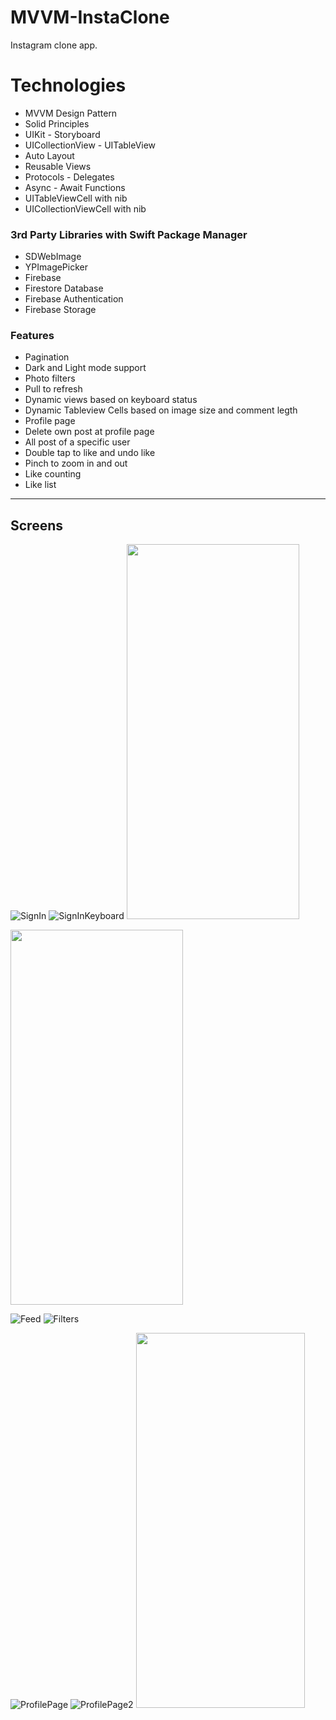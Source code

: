 # MVVM-InstaClone

Instagram clone app. 

# Technologies  

* MVVM Design Pattern 
* Solid Principles 
* UIKit - Storyboard
* UICollectionView - UITableView
* Auto Layout
* Reusable Views
* Protocols - Delegates
* Async - Await Functions
* UITableViewCell with nib
* UICollectionViewCell with nib
    
### 3rd Party Libraries with Swift Package Manager
* SDWebImage 
* YPImagePicker  
* Firebase 
* Firestore Database
* Firebase Authentication
* Firebase Storage
     
### Features
* Pagination
* Dark and Light mode support
* Photo filters
* Pull to refresh
* Dynamic views based on keyboard status
* Dynamic Tableview Cells based on image size and comment legth
* Profile page
* Delete own post at profile page
* All post of a specific user
* Double tap to like and undo like
* Pinch to zoom in and out 
* Like counting
* Like list

   

---

## Screens

![SignIn](https://github.com/halil851/MVVM-InstaClone/assets/102283100/8aeeff8f-a9bf-4fd5-ae93-bc4ad36d4933)
![SignInKeyboard](https://github.com/halil851/MVVM-InstaClone/assets/102283100/15da7c3f-b8ad-40f0-add2-f34fe7539e27)
<img src=https://github.com/halil851/MVVM-InstaClone/assets/102283100/2f5bec57-effb-41b8-a3f2-22818cf2a7f9 width="276" height="600"> 

<img src=https://github.com/halil851/MVVM-InstaClone/assets/102283100/9795bef7-0931-412c-8a42-847e8932c962 width="276" height="600">

![Feed](https://github.com/halil851/MVVM-InstaClone/assets/102283100/acfdb136-22ee-41eb-8600-13a9cc65517b)
![Filters](https://github.com/halil851/MVVM-InstaClone/assets/102283100/f2b58eb8-f520-4e73-9166-00598197fd6f)


![ProfilePage](https://github.com/halil851/MVVM-InstaClone/assets/102283100/0eb7271d-37a4-4de2-a6c9-67736c7f144e)
![ProfilePage2](https://github.com/halil851/MVVM-InstaClone/assets/102283100/f1aa272d-6772-4ec6-8986-79c24b5d4d94)
<img src=https://github.com/halil851/MVVM-InstaClone/assets/102283100/fd52f922-c7eb-4584-8cce-59a3277e4f86 width="270" height="600">












